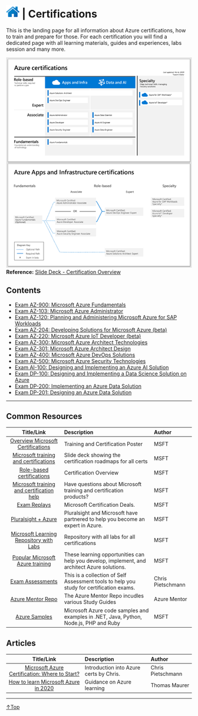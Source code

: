 # [![Home](/img/home.png)](../../README.md "Home") | Certifications 
This is the landing page for all information about Azure certifications, how to train and prepare for those.
For each certification you will find a dedicated page with all learning materials, guides and experiences, labs session and many more.

![Cert](/img/cert-overview.png)
**Reference:** [Slide Deck - Certification Overview](https://query.prod.cms.rt.microsoft.com/cms/api/am/binary/RWtQJJ) 

## Contents
- [Exam AZ-900: Microsoft Azure Fundamentals](az-900.md)
- [Exam AZ-103: Microsoft Azure Administrator](az-103.md)
- [Exam AZ-120: Planning and Administering Microsoft Azure for SAP Workloads](az-120.md)
- [Exam AZ-204: Developing Solutions for Microsoft Azure (beta)](az-204.md)
- [Exam AZ-220: Microsoft Azure IoT Developer (beta)](az-220.md)
- [Exam AZ-300: Microsoft Azure Architect Technologies](az-300.md)
- [Exam AZ-301: Microsoft Azure Architect Design](az-301.md)
- [Exam AZ-400: Microsoft Azure DevOps Solutions](az-400.md)
- [Exam AZ-500: Microsoft Azure Security Technologies](az-500.md)
- [Exam AI-100: Designing and Implementing an Azure AI Solution](ai-100.md)
- [Exam DP-100: Designing and Implementing a Data Science Solution on Azure](dp-100.md)
- [Exam DP-200: Implementing an Azure Data Solution](dp-200.md)
- [Exam DP-201: Designing an Azure Data Solution](dp-201.md)
___

## Common Resources
|                                                Title/Link                                                 | Description                                                                                  | Author            |
| :-------------------------------------------------------------------------------------------------------: | :------------------------------------------------------------------------------------------- | :---------------- |
|                    [Overview Microsoft Certifications](http://aka.ms/TrainCertPoster)                     | Training and Certification Poster                                                            | MSFT              |
| [Microsoft training and certifications](https://query.prod.cms.rt.microsoft.com/cms/api/am/binary/RWtQJJ) | Slide deck showing the certification roadmaps for all certs                                  | MSFT              |
|     [Role-based certifications](https://www.microsoft.com/en-us/learning/certification-overview.aspx)     | Certification Overview                                                                       | MSFT              |
|  [Microsoft training and certification help](https://docs.microsoft.com/en-us/learn/certifications/help)  | Have questions about Microsoft training and certification products?                          | MSFT              |
|                [Exam Replays](https://docs.microsoft.com/en-us/learn/certifications/deals)                | Microsoft Certification Deals.                                                               | MSFT              |
|                [Pluralsight + Azure](https://www.pluralsight.com/partners/microsoft/azure)                | Pluralsight and Microsoft have partnered to help you become an expert in Azure.              | MSFT              |
|              [Microsoft Learning Repository with Labs](https://github.com/MicrosoftLearning)              | Repository with all labs for all certifications                                              | MSFT              |
|     [Popular Microsoft Azure training](https://www.microsoft.com/en-us/learning/azure-training.aspx)      | These learning opportunities can help you develop, implement, and architect Azure solutions. | MSFT              |
|                    [Exam Assessments](https://github.com/Build5Nines/exam-assessments)                    | This is a collection of Self Assessment tools to help you study for certification exams.     | Chris Pietschmann |
|                            [Azure Mentor Repo](https://github.com/AzureMentor)                            | The Azure Mentor Repo incudles various Study Guides                                          | Azure Mentor      |
|                             [Azure Samples](https://github.com/Azure-Samples)                             | Microsoft Azure code samples and examples in .NET, Java, Python, Node.js, PHP and Ruby       | MSFT              |


## Articles
|                                                       Title/Link                                                        | Description                             | Author            |
| :---------------------------------------------------------------------------------------------------------------------: | :-------------------------------------- | :---------------- |
| [Microsoft Azure Certification: Where to Start?](https://build5nines.com/microsoft-azure-certification-where-to-start/) | Introduction into Azure certs by Chris. | Chris Pietschmann |
|    [How to learn Microsoft Azure in 2020](https://www.thomasmaurer.ch/2019/12/how-to-learn-microsoft-azure-in-2020/)    | Guidance on Azure learning              | Thomas Maurer     |

___
 <a href="#top" title="Back to the top.">↑Top</a>